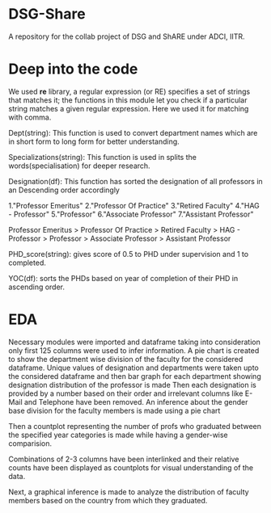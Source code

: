 # DSG-Share
A repository for the collab project of DSG and ShARE under ADCI, IITR.

# Deep into the code
We used **re** library, a regular expression (or RE) specifies a set of strings that matches it; the functions in this module let you check if a particular string matches a given regular expression. Here we used it for matching with comma.


Dept(string): This function is used to convert department names which are in short form to long form for better understanding.

Specializations(string): This function is used in splits the words(specialisation) for deeper research.

Designation(df): This function has sorted the designation of all professors in an Descending order accordingly

   1."Professor Emeritus"
   2."Professor Of Practice"
   3."Retired Faculty"
   4."HAG - Professor"
   5."Professor"
   6."Associate Professor"
   7."Assistant Professor"
   
 Professor Emeritus > Professor Of Practice > Retired Faculty > HAG - Professor > Professor > Associate Professor > Assistant Professor
 
PHD_score(string):  gives score of 0.5 to PHD under supervision and 1 to completed.

YOC(df): sorts the PHDs based on year of completion of their PHD in ascending order.

# EDA
Necessary modules were imported and dataframe taking into consideration only first 125 columns were used to infer information.
A pie chart is created to show the department wise division of the faculty for the considered dataframe.
Unique values of designation and departments were taken upto the considered dataframe and then bar graph for each department showing designation distribution of the professor is made
Then each designation is provided by a number based on their order and irrelevant columns like E-Mail and Telephone have been removed.
An inference about the gender base division for the faculty members is made using a pie chart

Then a countplot representing the number of profs who graduated between the specified year categories is made while having a gender-wise comparision.

Combinations of 2-3 columns have been interlinked and their relative counts have been displayed as countplots for visual understanding of the data.

Next, a graphical inference is made to analyze the distribution of faculty members based on the country from which they graduated.



